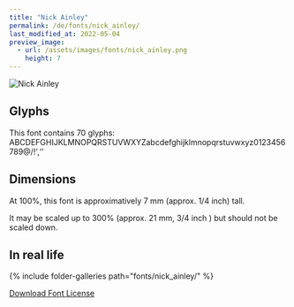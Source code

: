 ```yaml
---
title: "Nick Ainley"
permalink: /de/fonts/nick_ainley/
last_modified_at: 2022-05-04
preview_image:
  - url: /assets/images/fonts/nick_ainley.png
    height: 7
---
```

![Nick Ainley](/assets/images/fonts/nick_ainley.png)

## Glyphs

This font contains 70 glyphs:
ABCDEFGHIJKLMNOPQRSTUVWXYZabcdefghijklmnopqrstuvwxyz0123456789@/!',‘’

## Dimensions

At 100%, this font is approximatively 7 mm (approx. 1/4 inch) tall.

It may be scaled  up to  300% (approx. 21 mm, 3/4 inch ) but should not be scaled down.

## In real life
{% include folder-galleries path="fonts/nick_ainley/" %}


[Download Font License](https://github.com/inkstitch/inkstitch/tree/main/fonts/nick_ainley/LICENSE)
